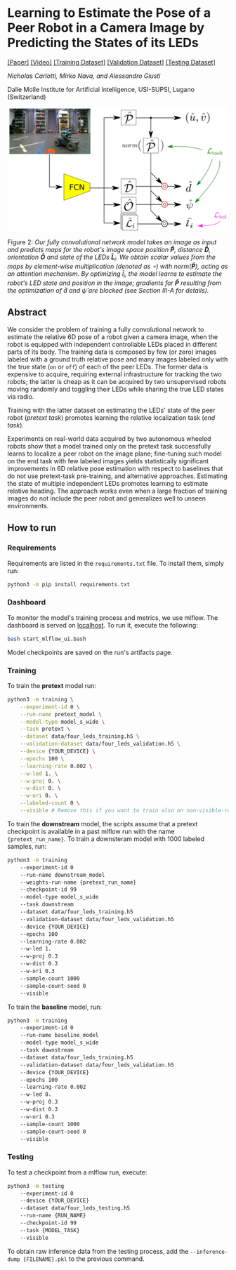 # Learning to Estimate the Pose of a Peer Robot in a Camera Image by Predicting the States of its LEDs
[[Paper]](https://github.com/idsia-robotics/ssl-pretext-multi-led) [[Video]](https://drive.switch.ch/index.php/s/i5g6ktTii6Xil3L) [[Training Dataset]](https://drive.switch.ch/index.php/s/Ck05KNJcblCUaXd) [[Validation Dataset]](https://drive.switch.ch/index.php/s/i7fUIk1mhIIHpbs) [[Testing Dataset]](https://drive.switch.ch/index.php/s/wSUQrmhJZWoJC4F) 

_Nicholas Carlotti, Mirko Nava, and Alessandro Giusti_

Dalle Molle Institute for Artificial Intelligence, USI-SUPSI, Lugano (Switzerland)

![Neural network architecture](arch.png)

Figure 2: _Our fully convolutional network model takes an image as input and predicts maps for the robot's image space position $\bm{\hat{P}}$, distance $\bm{\hat{D}}$, orientation $\bm{\hat{O}}$ and state of the LEDs $\bm{\hat{L}}_i$. We obtain scalar values from the maps by element-wise multiplication (denoted as $\circ$) with $norm(\bm{\hat{P}})$, acting as an attention mechanism. By optimizing $\hat{l}_i$, the model learns to estimate the robot's LED state and position in the image; gradients for $\bm{\hat{P}}$ resulting from the optimization of $\hat{d}$ and $\hat{\psi}$ are blocked (see Section III-A for details)._

## Abstract
We consider the problem of training a fully convolutional network to estimate the relative 6D pose of a robot given a camera image, when the robot is equipped with independent controllable LEDs placed in different parts of its body.  The training data is composed by few (or zero) images labeled with a ground truth relative pose and many images labeled only with the true state (`on` or `off`) of each of the peer LEDs.  The former data is expensive to acquire, requiring external infrastructure for tracking the two robots; the latter is cheap as it can be acquired by two unsupervised robots moving randomly and toggling their LEDs while sharing the true LED states via radio.

Training with the latter dataset on estimating the LEDs' state of the peer robot (_pretext task_) promotes learning the relative localization task (_end task_).

Experiments on real-world data acquired by two autonomous wheeled robots show that a model trained only on the pretext task successfully learns to localize a peer robot on the image plane; fine-tuning such model on the end task with few labeled images yields statistically significant improvements in 6D relative pose estimation with respect to baselines that do not use pretext-task pre-training, and alternative approaches. 
Estimating the state of multiple independent LEDs promotes learning to estimate relative heading.
The approach works even when a large fraction of training images do not include the peer robot and generalizes well to unseen environments.

## How to run

### Requirements
Requirements are listed in the `requirements.txt` file. To install them, simply run:

```bash
python3 -m pip install requirements.txt
```


### Dashboard
To monitor the model's training process and metrics, we use mlflow. The dashboard is served on [localhost](http://localhost:5000/). To run it, execute the following:

```bash
bash start_mlflow_ui.bash
```

Model checkpoints are saved on the run's artifacts page.

### Training
To train the __pretext__ model run:

```bash
python3 -m training \
    --experiment-id 0 \
    --run-name pretext_model \
    --model-type model_s_wide \
    --task pretext \
    --dataset data/four_leds_training.h5 \
    --validation-dataset data/four_leds_validation.h5 \
    --device {YOUR_DEVICE} \
    --epochs 100 \
    --learning-rate 0.002 \
    --w-led 1. \
    --w-proj 0. \
    --w-dist 0. \
    --w-ori 0. \
    --labeled-count 0 \
    --visible # Remove this if you want to train also on non-visible-robot images 
```
To train the __downstream__ model, the scripts assume that a pretext checkpoint is available in a past mlflow run with the name `{pretext_run_name}`. To train a downsteram model with 1000 labeled samples, run:

```bash
python3 -m training
    --experiment-id 0
    --run-name downstream_model
    --weights-run-name {pretext_run_name}
    --checkpoint-id 99
    --model-type model_s_wide
    --task downstream
    --dataset data/four_leds_training.h5
    --validation-dataset data/four_leds_validation.h5
    --device {YOUR_DEVICE}
    --epochs 100
    --learning-rate 0.002
    --w-led 1.
    --w-proj 0.3
    --w-dist 0.3
    --w-ori 0.3
    --sample-count 1000
    --sample-count-seed 0
    --visible
```

To train the __baseline__ model, run:
```bash
python3 -m training
    --experiment-id 0
    --run-name baseline_model
    --model-type model_s_wide
    --task downstream
    --dataset data/four_leds_training.h5
    --validation-dataset data/four_leds_validation.h5
    --device {YOUR_DEVICE}
    --epochs 100
    --learning-rate 0.002
    --w-led 0.
    --w-proj 0.3
    --w-dist 0.3
    --w-ori 0.3
    --sample-count 1000
    --sample-count-seed 0
    --visible
```

### Testing
To test a checkpoint from a mlflow run, execute:

```bash
python3 -m testing
    --experiment-id 0
    --device {YOUR_DEVICE}
    --dataset data/four_leds_testing.h5
    --run-name {RUN_NAME}
    --checkpoint-id 99
    --task {MODEL_TASK}
    --visible

```

To obtain raw inference data from the testing process, add the `--inference-dump {FILENAME}.pkl` to the previous command.
